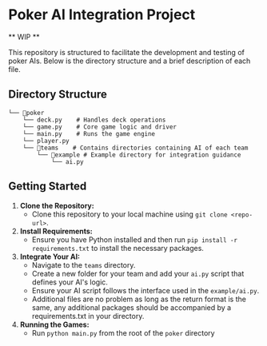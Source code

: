 
# Poker AI Integration Project
** WIP **

This repository is structured to facilitate the development and testing of poker AIs. Below is the directory structure and a brief description of each file.

## Directory Structure

```
└── 📁poker
    └── deck.py    # Handles deck operations
    └── game.py    # Core game logic and driver
    └── main.py    # Runs the game engine
    └── player.py
    └── 📁teams    # Contains directories containing AI of each team
        └── 📁example # Example directory for integration guidance
            └── ai.py 
```


## Getting Started

1. **Clone the Repository:**
   - Clone this repository to your local machine using `git clone <repo-url>`.
2. **Install Requirements:**
   - Ensure you have Python installed and then run `pip install -r requirements.txt` to install the necessary packages.
3. **Integrate Your AI:**
   - Navigate to the `teams` directory.
   - Create a new folder for your team and add your `ai.py` script that defines your AI's logic.
   - Ensure your AI script follows the interface used in the `example/ai.py`.
   - Additional files are no problem as long as the return format is the same, any additional packages should be accompanied by a requirements.txt in your directory.
4. **Running the Games:**
   - Run `python main.py` from the root of the `poker` directory
